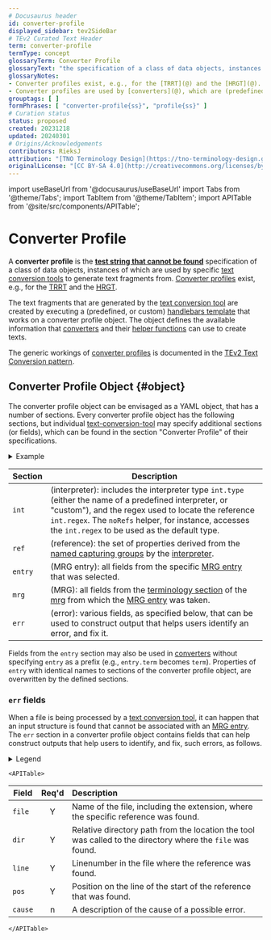 ```yaml
---
# Docusaurus header
id: converter-profile
displayed_sidebar: tev2SideBar
# TEv2 Curated Text Header
term: converter-profile
termType: concept
glossaryTerm: Converter Profile
glossaryText: "the specification of a class of data objects, instances of which are used by specific [text conversion tools](@) to generate text fragments from."
glossaryNotes:
- Converter profiles exist, e.g., for the [TRRT](@) and the [HRGT](@).
- Converter profiles are used by [converters](@), which are (predefined or custom) [handlebars templates](@) that produce the generated text fragments.
grouptags: [ ]
formPhrases: [ "converter-profile{ss}", "profile{ss}" ]
# Curation status
status: proposed
created: 20231218
updated: 20240301
# Origins/Acknowledgements
contributors: RieksJ
attribution: "[TNO Terminology Design](https://tno-terminology-design.github.io/tev2-specifications/docs)"
originalLicense: "[CC BY-SA 4.0](http://creativecommons.org/licenses/by-sa/4.0/?ref=chooser-v1)"
---
```


import useBaseUrl from '@docusaurus/useBaseUrl'
import Tabs from '@theme/Tabs';
import TabItem from '@theme/TabItem';
import APITable from '@site/src/components/APITable';

# Converter Profile

A **converter profile** is the [**test string that cannot be found**](@) specification of a class of data objects, instances of which are used by specific [text conversion tools](@) to generate text fragments from. [Converter profiles](@) exist, e.g., for the [TRRT](@) and the [HRGT](@).

The text fragments that are generated by the [text conversion tool](@) are created by executing a (predefined, or custom) [handlebars template](@) that works on a converter profile object. The object defines the available information that [converters](@) and their [helper functions](@) can use to create texts.

The generic workings of [converter profiles](@) is documented in the [TEv2 Text Conversion pattern](/docs/overview/tev2-text-conversion).

## Converter Profile Object {#object}

The converter profile object can be envisaged as a YAML object, that has a number of sections. Every converter profile object has the following sections, but individual [text-conversion-tool](@) may specify additional sections (or fields), which can be found in the section "Converter Profile" of their specifications.

<details>
  <summary>Example</summary>
Here is an example of what a converter profile object might look like for the [TermRef](@) `[converter profile object](converter-profile#object@)`

~~~ yaml
int:
  type: "default"
  regex: /(?:(?<=[^`\\])|^)\[(?=[^@\n\]]+\]\([^@)]*@[:a-z0-9_-]*\))(?<showtext>[^@\n\]]+)\]\((?:(?:(?<type>[a-z0-9_-]*):)?)(?:(?<term>[^@\n:#)]*?)?(?:#(?<trait>[^@\n:#)]*))?)?@(?<scopetag>[a-z0-9_-]*)(?::(?<vsntag>[a-z0-9_-]*))?\)/g
ref:
  showtext: "converter profile object"
  type: ""
  term: "converter-profile"
  trait: "object"
  scopetag: ""
  vsntag: ""
entry:
  id: "converter-profile"
  displayed_sidebar: "tev2SideBar"
  term: "converter-profile"
  termType: "concept"
  glossaryTerm: "Converter Profile"
  glossaryText: "a data object, of a type that is specific for a [text conversion tool](@), that [converters](@) use to create texts by which the [tool](text-conversion-tool@) will replace the text constructs that are located by its [interpreter](@)."
  grouptags: []
  formPhrases:
    - "converter-profile"
    - "converter-profiles"
    - "converter-profile-s"
  status: "proposed"
  scopetag: "termdsn"
  locator: "converter-profile.md"
  navurl: "https://tno-terminology-design.github.io/tev2-specifications/docs/terms/converter-profile"
  headingids:
    - "converter-profile"
    - "object"
    - "`err`-fields"
    - "helpers"
    - "capfirst"
    - "ifvalue"
    - "localize"
    - "norefs"
    - "regularize"
  termid: "concept:converter-profile"
  vsntag: "documentation"
mrg:
  scopetag: "tev2"
  scopedir: "https://github.com/tno-terminology-design/tev2-specifications/tree/master/docs"
  curatedir: "terms"
  glossarydir: "glossaries"
  defaultvsn: "documentation"
  website: "https://tno-terminology-design.github.io/tev2-specifications/docs"
  navpath: "/terms"
  navid: "id"
  license: "LICENSE.md"
  statuses:
    - "proposed"
    - "approved"
    - "deprecated"
  defaulttype: "concept"
  vsntag: "documentation"
  altvsntags:
    - "latest"
err:
  file: "12-trrt.md"
  dir: "/specs/tools"
  line: 73
  pos: 9
  cause: ""
~~~

</details>

| Section | Description |
| ------- | ----------- |
| `int`   | (interpreter): includes the interpreter type `int.type` (either the name of a predefined interpreter, or "custom"), and the regex used to locate the reference `int.regex`. The `noRefs` helper, for instance, accesses the `int.regex` to be used as the default type. |
| `ref`   | (reference): the set of properties derived from the [named capturing groups](@) by the [interpreter](@). |
| `entry` | (MRG entry): all fields from the specific [MRG entry](@) that was selected. | 
| `mrg`   | (MRG): all fields from the [terminology section](mrg#terminology@) of the [mrg](@) from which the [MRG entry](@) was taken. |
| `err`   | (error): various fields, as specified below, that can be used to construct output that helps users identify an error, and fix it. |

Fields from the `entry` section may also be used in [converters](@) without specifying `entry` as a prefix (e.g., `entry.term` becomes `term`). Properties of `entry` with identical names to sections of the converter profile object, are overwritten by the defined sections.

### `err` fields

When a file is being processed by a [text conversion tool](@), it can happen that an input structure is found that cannot be associated with an [MRG entry](@). The `err` section in a converter profile object contains fields that can help construct outputs that help users to identify, and fix, such errors, as follows.

<details>
  <summary>Legend</summary>

1. **`Field`** contains the field name;
2. **`Req'd`** specifies whether (`Y`) or not (`n`, or `F`) the field is always populated, or optional.
3. **`Description`** specifies the meaning of the field, and other things you may need to know, e.g. why it is needed, a required syntax, etc.

</details>

```mdx-code-block
<APITable>
```

| Field           | Req'd | Description |
| --------------- | :---: | :---------- |
| `file`          |   Y   | Name of the file, including the extension, where the specific reference was found. |
| `dir`           |   Y   | Relative directory path from the location the tool was called to the directory where the `file` was found. |
| `line`          |   Y   | Linenumber in the file where the reference was found. |
| `pos`           |   Y   | Position on the line of the start of the reference that was found. |
| `cause`         |   n   | A description of the cause of a possible error. |

```mdx-code-block
</APITable>
```
